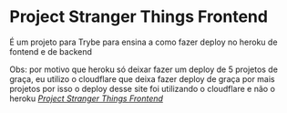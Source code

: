 # Project Stranger Things Frontend

É um projeto para Trybe para ensina a como fazer deploy no heroku de fontend e de backend 

Obs: por motivo que heroku só deixar fazer um deploy de 5 projetos de graça, eu utilizo o cloudflare que deixa fazer deploy de graça por mais projetos por isso o deploy desse site foi utilizando o cloudflare e não o heroku _[Project Stranger Things Frontend](https://project-stranger-things-frontend.pages.dev/)_
